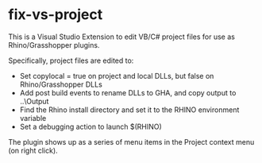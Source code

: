 # fix-vs-project
This is a Visual Studio Extension to edit VB/C# project files for use as Rhino/Grasshopper plugins.

Specifically, project files are edited to:
- Set copylocal = true on project and local DLLs, but false on Rhino/Grasshopper DLLs
- Add post build events to rename DLLs to GHA, and copy output to ..\Output
- Find the Rhino install directory and set it to the RHINO environment variable
- Set a debugging action to launch $(RHINO)

The plugin shows up as a series of menu items in the Project context menu (on right click).
